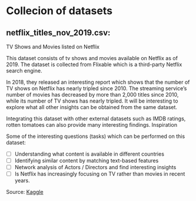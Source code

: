 # Collecion of datasets
## **netflix_titles_nov_2019.csv**:
 TV Shows and Movies listed on Netflix
 

This dataset consists of tv shows and movies available on Netflix as of 2019. The dataset is collected from Flixable which is a third-party Netflix search engine.

In 2018, they released an interesting report which shows that the number of TV shows on Netflix has nearly tripled since 2010. The streaming service’s number of movies has decreased by more than 2,000 titles since 2010, while its number of TV shows has nearly tripled. It will be interesting to explore what all other insights can be obtained from the same dataset.

Integrating this dataset with other external datasets such as IMDB ratings, rotten tomatoes can also provide many interesting findings. 
Inspiration

Some of the interesting questions (tasks) which can be performed on this dataset:

- [ ] Understanding what content is available in different countries
- [ ] Identifying similar content by matching text-based features
- [ ] Network analysis of Actors / Directors and find interesting insights
- [ ] Is Netflix has increasingly focusing on TV rather than movies in recent years.

Source: [Kaggle](https://www.kaggle.com/datasets)
